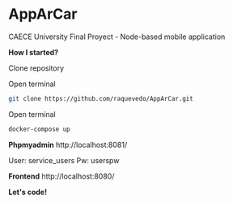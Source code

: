 # AppArCar
CAECE University Final Proyect - Node-based mobile application

**How I started?**

Clone repository 

Open terminal 
```sh
git clone https://github.com/raquevedo/AppArCar.git 
```

Open terminal 
```sh
docker-compose up 
```

**Phpmyadmin**
http://localhost:8081/

User: service_users
Pw: userspw

**Frontend**
http://localhost:8080/

**Let's code!**
